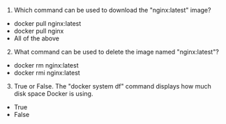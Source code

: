 1. Which command can be used to download the "nginx:latest" image?

* docker pull nginx:latest
* docker pull nginx
* All of the above

2. What command can be used to delete the image named "nginx:latest"?

* docker rm nginx:latest
* docker rmi nginx:latest

3. True or False. The "docker system df" command displays how much disk space Docker is using.

* True
* False
